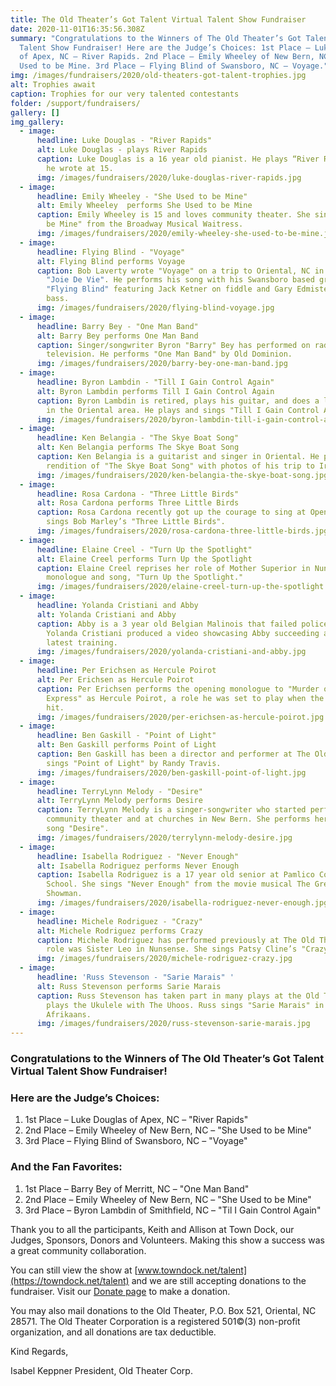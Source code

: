 ```yaml
---
title: The Old Theater’s Got Talent Virtual Talent Show Fundraiser
date: 2020-11-01T16:35:56.308Z
summary: "Congratulations to the Winners of The Old Theater’s Got Talent Virtual
  Talent Show Fundraiser! Here are the Judge’s Choices: 1st Place – Luke Douglas
  of Apex, NC – River Rapids. 2nd Place – Emily Wheeley of New Bern, NC – She
  Used to be Mine. 3rd Place – Flying Blind of Swansboro, NC – Voyage."
img: /images/fundraisers/2020/old-theaters-got-talent-trophies.jpg
alt: Trophies await
caption: Trophies for our very talented contestants
folder: /support/fundraisers/
gallery: []
img_gallery:
  - image:
      headline: Luke Douglas - "River Rapids"
      alt: Luke Douglas - plays River Rapids
      caption: Luke Douglas is a 16 year old pianist. He plays “River Rapids”, a song
        he wrote at 15.
      img: /images/fundraisers/2020/luke-douglas-river-rapids.jpg
  - image:
      headline: Emily Wheeley - "She Used to be Mine"
      alt: Emily Wheeley  performs She Used to be Mine
      caption: Emily Wheeley is 15 and loves community theater. She sings "She Used to
        be Mine" from the Broadway Musical Waitress.
      img: /images/fundraisers/2020/emily-wheeley-she-used-to-be-mine.jpg
  - image:
      headline: Flying Blind - "Voyage"
      alt: Flying Blind performs Voyage
      caption: Bob Laverty wrote "Voyage" on a trip to Oriental, NC in his 29’ sloop
        "Joie De Vie". He performs his song with his Swansboro based group
        "Flying Blind" featuring Jack Ketner on fiddle and Gary Edmisten on
        bass.
      img: /images/fundraisers/2020/flying-blind-voyage.jpg
  - image:
      headline: Barry Bey - "One Man Band"
      alt: Barry Bey performs One Man Band
      caption: Singer/songwriter Byron "Barry" Bey has performed on radio and
        television. He performs "One Man Band" by Old Dominion.
      img: /images/fundraisers/2020/barry-bey-one-man-band.jpg
  - image:
      headline: Byron Lambdin - "Till I Gain Control Again"
      alt: Byron Lambdin performs Till I Gain Control Again
      caption: Byron Lambdin is retired, plays his guitar, and does a lot of fishing
        in the Oriental area. He plays and sings "Till I Gain Control Again".
      img: /images/fundraisers/2020/byron-lambdin-till-i-gain-control-again.jpg
  - image:
      headline: Ken Belangia - "The Skye Boat Song"
      alt: Ken Belangia performs The Skye Boat Song
      caption: Ken Belangia is a guitarist and singer in Oriental. He paired his
        rendition of "The Skye Boat Song" with photos of his trip to Ireland.
      img: /images/fundraisers/2020/ken-belangia-the-skye-boat-song.jpg
  - image:
      headline: Rosa Cardona - "Three Little Birds"
      alt: Rosa Cardona performs Three Little Birds
      caption: Rosa Cardona recently got up the courage to sing at Open Mic Night. She
        sings Bob Marley’s "Three Little Birds".
      img: /images/fundraisers/2020/rosa-cardona-three-little-birds.jpg
  - image:
      headline: Elaine Creel - "Turn Up the Spotlight"
      alt: Elaine Creel performs Turn Up the Spotlight
      caption: Elaine Creel reprises her role of Mother Superior in Nunsense, with
        monologue and song, "Turn Up the Spotlight."
      img: /images/fundraisers/2020/elaine-creel-turn-up-the-spotlight.jpg
  - image:
      headline: Yolanda Cristiani and Abby
      alt: Yolanda Cristiani and Abby
      caption: Abby is a 3 year old Belgian Malinois that failed police dog training.
        Yolanda Cristiani produced a video showcasing Abby succeeding at her
        latest training.
      img: /images/fundraisers/2020/yolanda-cristiani-and-abby.jpg
  - image:
      headline: Per Erichsen as Hercule Poirot
      alt: Per Erichsen as Hercule Poirot
      caption: Per Erichsen performs the opening monologue to "Murder on the Orient
        Express" as Hercule Poirot, a role he was set to play when the pandemic
        hit.
      img: /images/fundraisers/2020/per-erichsen-as-hercule-poirot.jpg
  - image:
      headline: Ben Gaskill - "Point of Light"
      alt: Ben Gaskill performs Point of Light
      caption: Ben Gaskill has been a director and performer at The Old Theater. He
        sings "Point of Light" by Randy Travis.
      img: /images/fundraisers/2020/ben-gaskill-point-of-light.jpg
  - image:
      headline: TerryLynn Melody - "Desire"
      alt: TerryLynn Melody performs Desire
      caption: TerryLynn Melody is a singer-songwriter who started performing in
        community theater and at churches in New Bern. She performs her original
        song "Desire".
      img: /images/fundraisers/2020/terrylynn-melody-desire.jpg
  - image:
      headline: Isabella Rodriguez - "Never Enough"
      alt: Isabella Rodriguez performs Never Enough
      caption: Isabella Rodriguez is a 17 year old senior at Pamlico County High
        School. She sings "Never Enough" from the movie musical The Greatest
        Showman.
      img: /images/fundraisers/2020/isabella-rodriguez-never-enough.jpg
  - image:
      headline: Michele Rodriguez - "Crazy"
      alt: Michele Rodriguez performs Crazy
      caption: Michele Rodriguez has performed previously at The Old Theater. Her last
        role was Sister Leo in Nunsense. She sings Patsy Cline’s "Crazy".
      img: /images/fundraisers/2020/michele-rodriguez-crazy.jpg
  - image:
      headline: 'Russ Stevenson - "Sarie Marais" '
      alt: Russ Stevenson performs Sarie Marais
      caption: Russ Stevenson has taken part in many plays at the Old Theater, and
        plays the Ukulele with The Uhoos. Russ sings "Sarie Marais" in
        Afrikaans.
      img: /images/fundraisers/2020/russ-stevenson-sarie-marais.jpg
---
```

### Congratulations to the Winners of The Old Theater’s Got Talent Virtual Talent Show Fundraiser!

### Here are the Judge’s Choices:

1. 1st Place – Luke Douglas of Apex, NC – "River Rapids"
2. 2nd Place – Emily Wheeley of New Bern, NC – "She Used to be Mine"
3. 3rd Place – Flying Blind of Swansboro, NC – "Voyage"

### And the Fan Favorites:

1. 1st Place – Barry Bey of Merritt, NC – "One Man Band"
2. 2nd Place – Emily Wheeley of New Bern, NC – "She Used to be Mine"
3. 3rd Place – Byron Lambdin of Smithfield, NC – "Til I Gain Control Again"

Thank you to all the participants, Keith and Allison at Town Dock, our Judges, Sponsors, Donors and Volunteers. Making this show a success was a great community collaboration.

You can still view the show at [www.towndock.net/talent](https://towndock.net/talent) and we are still accepting donations to the fundraiser. Visit our [Donate page](/support/donate) to make a donation.

You may also mail donations to the Old Theater, P.O. Box 521, Oriental, NC 28571. The Old Theater Corporation is a registered 501©(3) non-profit organization, and all donations are tax deductible.

Kind Regards,

Isabel Keppner
President, Old Theater Corp.

